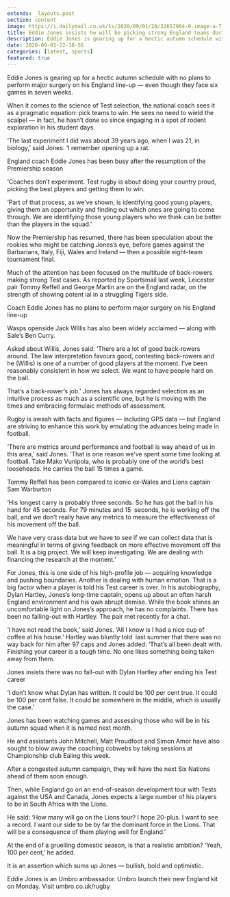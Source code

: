 ```yaml
---
extends: _layouts.post
section: content
image: https://i.dailymail.co.uk/1s/2020/09/01/20/32657964-0-image-a-7_1598987693274.jpg 
title: Eddie Jones insists he will be picking strong England teams during autumn Tests 
description: Eddie Jones is gearing up for a hectic autumn schedule with no plans to perform major surgery on his England line-up - even though they face six games in seven weeks. 
date: 2020-09-01-22-18-56 
categories: [latest, sports] 
featured: true 
--- 
```

Eddie Jones is gearing up for a hectic autumn schedule with no plans to perform major surgery on his England line-up — even though they face six games in seven weeks.

When it comes to the science of Test selection, the national coach sees it as a pragmatic equation: pick teams to win. He sees no need to wield the scalpel — in fact, he hasn’t done so since engaging in a spot of rodent exploration in his student days.

‘The last experiment I did was about 39 years ago, when I was 21, in biology,’ said Jones. ‘I remember opening up a rat.

England coach Eddie Jones has been busy after the resumption of the Premiership season

‘Coaches don’t experiment. Test rugby is about doing your country proud, picking the best players and getting them to win.

‘Part of that process, as we’ve shown, is identifying good young players, giving them an opportunity and finding out which ones are going to come through. We are identifying those young players who we think can be better than the players in the squad.’

Now the Premiership has resumed, there has been speculation about the rookies who might be catching Jones’s eye, before games against the Barbarians, Italy, Fiji, Wales and Ireland — then a possible eight-team tournament final.

Much of the attention has been focused on the multitude of back-rowers making strong Test cases. As reported by Sportsmail last week, Leicester  pair Tommy Reffell and George Martin are on the England radar, on the strength of showing potent ial in a struggling Tigers side.

Coach Eddie Jones has no plans to perform major surgery on his England line-up

Wasps openside Jack Willis has also been widely acclaimed — along with Sale’s Ben Curry.

Asked about Willis, Jones said: ‘There are a lot of good back-rowers around. The law interpretation favours good, contesting back-rowers and he (Willis) is one of a number of good players at the moment. I’ve been reasonably consistent in how we select. We want to have people hard on the ball.

That’s a back-rower’s job.’ Jones has always regarded selection as an intuitive process as much as a scientific one, but he is moving with the times and embracing formulaic methods of assessment.

Rugby is awash with facts and figures — including GPS data — but England are striving to enhance this work by emulating the advances being made in football.

‘There are metrics around performance and football is way ahead of us in this area,’ said Jones. ‘That is one reason we’ve spent some time looking at football. Take Mako Vunipola, who is probably one of the world’s best looseheads. He carries the ball 15 times a game.

Tommy Reffell has been compared to iconic ex-Wales and Lions captain Sam Warburton

‘His longest carry is probably three seconds. So he has got the ball in his hand for 45 seconds. For 79 minutes and 15  seconds, he is working off the ball, and we don’t really have any metrics to measure the effectiveness of his movement off the ball.

We have very crass data but we have to see if we can collect data that is meaningful in terms of giving feedback on more effective movement off the ball. It is a big project. We will keep investigating. We are dealing with financing the research at the moment.’

For Jones, this is one side of his high-profile job — acquiring knowledge and pushing boundaries. Another is dealing with human emotion. That is a big factor when a player is told his Test career is over. In his autobiography, Dylan Hartley, Jones’s long-time captain, opens up about an often harsh England environment and his own abrupt demise. While the book shines an uncomfortable light on Jones’s approach, he has no complaints. There has been no falling-out with Hartley. The pair met recently for a chat.

‘I have not read the book,’ said Jones. ‘All I know is I had a nice cup of coffee at his house.’ Hartley was bluntly told  last summer that there was no way back for him after 97 caps and Jones added: ‘That’s all been dealt with. Finishing your career is a tough time. No one likes something being taken away from them.

Jones insists there was no fall-out with Dylan Hartley after ending his Test career

‘I don’t know what Dylan has written. It could be 100 per cent true. It could be 100 per cent false. It could be somewhere in the middle, which is usually the case.’

Jones has been watching games and assessing those who will be in his autumn squad when it is named next month.

He and assistants John Mitchell, Matt Proudfoot and Simon Amor have also sought to blow away the coaching cobwebs by taking sessions at Championship club Ealing this week.

After a congested autumn campaign, they will have the next Six Nations ahead of them soon enough.

Then, while England go on an end-of-season development tour with Tests against the USA and Canada, Jones expects a large number of his players to be in South Africa with the Lions.

He said: ‘How many will go on the Lions tour? I hope 20-plus. I want to see a record. I want our side to be by far the dominant force in the Lions. That will be a consequence of them playing well for England.’

At the end of a gruelling domestic season, is that a realistic ambition? ‘Yeah, 100 per cent,’ he added.

It is an assertion which sums up Jones — bullish, bold and optimistic.

Eddie Jones is an Umbro ambassador. Umbro launch their new England kit on Monday. Visit umbro.co.uk/rugby 

  

